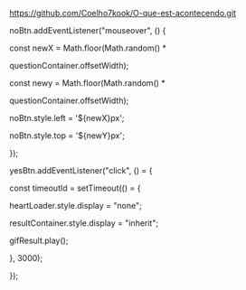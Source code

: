 https://github.com/Coelho7kook/O-que-est-acontecendo.git

noBtn.addEventListener("mouseover", () {

const newX = Math.floor(Math.random() *

questionContainer.offsetWidth);

const newy = Math.floor(Math.random() *

questionContainer.offsetWidth);

noBtn.style.left = '${newX}px';

noBtn.style.top = '${newY}px';

});

yesBtn.addEventListener("click", () = {

const timeoutId = setTimeout(() = {

heartLoader.style.display = "none";

resultContainer.style.display = "inherit";

gifResult.play();

}, 3000);

});
